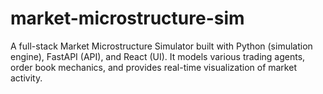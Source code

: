 # market-microstructure-sim
A full-stack Market Microstructure Simulator built with Python (simulation engine), FastAPI (API), and React (UI). It models various trading agents, order book mechanics, and provides real-time visualization of market activity.
